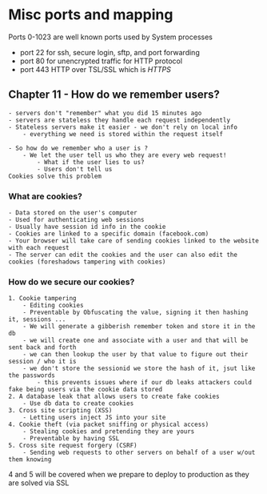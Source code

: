 
# Misc ports and mapping
Ports 0-1023 are well known ports used by System processes

- port 22 for ssh, secure login, sftp, and port forwarding
- port 80 for unencrypted traffic for HTTP protocol
- port 443 HTTP over TSL/SSL which is *HTTPS*

## Chapter 11 - How do we remember users?
    - servers don't "remember" what you did 15 minutes ago
    - servers are stateless they handle each request independently
    - Stateless servers make it easier - we don't rely on local info
        - everything we need is stored within the request itself

    - So how do we remember who a user is ?
        - We let the user tell us who they are every web request!
            - What if the user lies to us?
            - Users don't tell us
    Cookies solve this problem

### What are cookies?
    - Data stored on the user's computer
    - Used for authenticating web sessions
    - Usually have session id info in the cookie
    - Cookies are linked to a specific domain (facebook.com)
    - Your browser will take care of sending cookies linked to the website with each request
    - The server can edit the cookies and the user can also edit the cookies (foreshadows tampering with cookies)

### How do we secure our cookies?
    1. Cookie tampering
        - Editing cookies
        - Preventable by Obfuscating the value, signing it then hashing it, sessions ...
        - We will generate a gibberish remember token and store it in the db
        - we will create one and associate with a user and that will be sent back and forth
        - we can then lookup the user by that value to figure out their session / who it is
        - we don't store the sessionid we store the hash of it, jsut like the passwords
            - this prevents issues where if our db leaks attackers could fake being users via the cookie data stored
    2. A database leak that allows users to create fake cookies
        - Use db data to create cookies
    3. Cross site scripting (XSS)
        - Letting users inject JS into your site
    4. Cookie theft (via packet sniffing or physical access)
        - Stealing cookies and pretending they are yours
        - Preventable by having SSL
    5. Cross site request forgery (CSRF)
        - Sending web requests to other servers on behalf of a user w/out them knowing

4 and 5 will be covered when we prepare to deploy to production as they are solved via SSL
